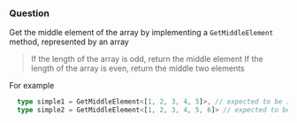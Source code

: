### Question

Get the middle element of the array by implementing a `GetMiddleElement` method, represented by an array

> If the length of the array is odd, return the middle element
> If the length of the array is even, return the middle two elements

For example

```ts
  type simple1 = GetMiddleElement<[1, 2, 3, 4, 5]>, // expected to be [3]
  type simple2 = GetMiddleElement<[1, 2, 3, 4, 5, 6]> // expected to be [3, 4]
```
